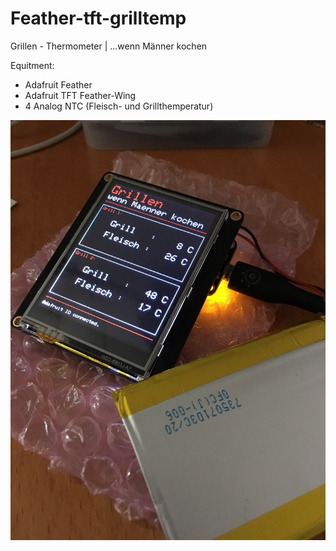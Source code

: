 # Feather-tft-grilltemp

  Grillen - Thermometer | ...wenn Männer kochen

  Equitment:
  - Adafruit Feather
  - Adafruit TFT Feather-Wing
  - 4 Analog NTC (Fleisch- und Grillthemperatur)

  <img src="/Bilder/IMG_3989.jpg" alt="Alt-Text" title="" />

